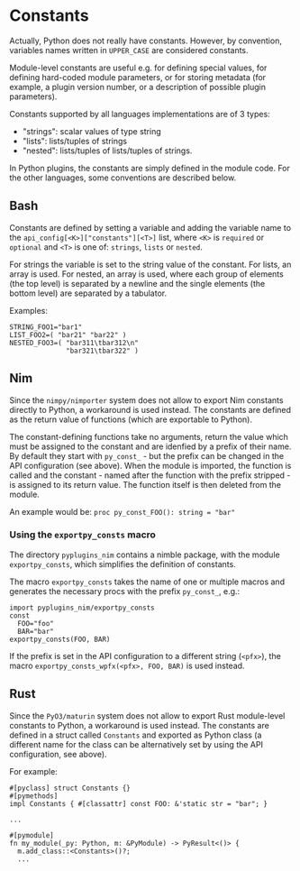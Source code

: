 
# Constants

Actually, Python does not really have constants. However, by convention,
variables names written in ``UPPER_CASE`` are considered constants.

Module-level constants are useful e.g. for defining special values,
for defining hard-coded module parameters, or for storing metadata
(for example, a plugin version number, or a description of possible
plugin parameters).

Constants supported by all languages implementations are of 3 types:
- "strings": scalar values of type string
- "lists": lists/tuples of strings
- "nested": lists/tuples of lists/tuples of strings.

In Python plugins, the constants are simply defined in the module code.
For the other languages, some conventions are described below.

## Bash

Constants are defined by setting a variable and adding
the variable name to the ``api_config[<K>]["constants"][<T>]`` list,
where ``<K>`` is ``required`` or ``optional`` and ``<T>`` is
one of: ``strings``, ``lists`` or ``nested``.

For strings the variable is set to the string value of the constant.
For lists, an array is used.
For nested, an array is used, where each group of elements (the top level)
is separated by a newline and the single elements (the bottom level)
are separated by a tabulator.

Examples:
```
STRING_FOO1="bar1"
LIST_FOO2=( "bar21" "bar22" )
NESTED_FOO3=( "bar311\tbar312\n"
              "bar321\tbar322" )
```

## Nim

Since the ``nimpy/nimporter`` system does not allow to export Nim constants
directly to Python, a workaround is used instead. The constants are defined
as the return value of functions (which are exportable to Python).

The constant-defining functions take no arguments, return the value
which must be assigned to the constant and are idenfied by a prefix of
their name. By default they start with ``py_const_`` - but the prefix can be
changed in the API configuration (see above). When the module is imported,
the function is called and the constant - named after the function
with the prefix stripped - is assigned to its return value.
The function itself is then deleted from the module.

An example would be:
``proc py_const_FOO(): string = "bar"``

### Using the ``exportpy_consts`` macro

The directory ``pyplugins_nim`` contains a nimble package, with the module
``exportpy_consts``, which simplifies the definition of constants.

The macro ``exportpy_consts`` takes the name of one or multiple macros
and generates the necessary procs with the prefix `py_const_`, e.g.:
```
import pyplugins_nim/exportpy_consts
const
  FOO="foo"
  BAR="bar"
exportpy_consts(FOO, BAR)
```

If the prefix is set in the API configuration to a different string
(`<pfx>`), the macro ``exportpy_consts_wpfx(<pfx>, FOO, BAR)`` is used instead.

## Rust

Since the ``PyO3/maturin`` system does not allow to export Rust module-level
constants to Python, a workaround is used instead. The constants are defined
in a struct called ``Constants`` and exported as Python class
(a different name for the class can be
alternatively set by using the API configuration, see above).

For example:
```
#[pyclass] struct Constants {}
#[pymethods]
impl Constants { #[classattr] const FOO: &'static str = "bar"; }

...

#[pymodule]
fn my_module(_py: Python, m: &PyModule) -> PyResult<()> {
  m.add_class::<Constants>()?;
  ...
```
